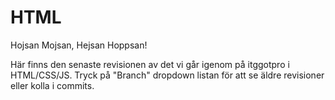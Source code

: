 # HTML

Hojsan Mojsan, Hejsan Hoppsan!

Här finns den senaste revisionen av det vi går igenom på itggotpro i HTML/CSS/JS. Tryck på "Branch" dropdown listan för att se äldre revisioner eller kolla i commits.

